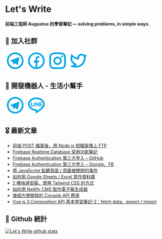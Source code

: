 # Let's Write
#### 前端工程師 Augustus 的學習筆記 — solving problems, in simple ways.

## 🎉 加入社群
[![Telegram](https://raw.githubusercontent.com/letswritetw/letswritetw/master/dist/img/telegram.svg)](https://t.me/letswritetw)
[![Facebook](https://raw.githubusercontent.com/letswritetw/letswritetw/master/dist/img/facebook.svg)](https://www.facebook.com/letswrite.tw/)
[![Instagram](https://raw.githubusercontent.com/letswritetw/letswritetw/master/dist/img/instagram.svg)](https://www.instagram.com/letswrite.tw/)
[![Twitter](https://raw.githubusercontent.com/letswritetw/letswritetw/master/dist/img/twitter.svg)](https://twitter.com/letswrite_tw)

## 👑 開發機器人 - 生活小幫手
[![Telegram](https://raw.githubusercontent.com/letswritetw/letswritetw/master/dist/img/telegram.svg)](https://t.me/lifetifulBot)
[![LINE](https://raw.githubusercontent.com/letswritetw/letswritetw/master/dist/img/line.svg)](https://lin.ee/pZC7GGs)

<!--
**letswritetw/letswritetw** is a ✨ _special_ ✨ repository because its `README.md` (this file) appears on your GitHub profile.

Here are some ideas to get you started:

- 🔭 I’m currently working on ...
- 🌱 I’m currently learning ...
- 👯 I’m looking to collaborate on ...
- 🤔 I’m looking for help with ...
- 💬 Ask me about ...
- 📫 How to reach me: ...
- 😄 Pronouns: ...
- ⚡ Fun fact: ...
-->
<!-- BLOG-POST-LIST:END -->

<!-- 訂閱 Let's Write RSS -->
<!-- 參考來源：
      https://www.youtube.com/watch?v=ECuqb5Tv9qI
      https://github.com/marketplace/actions/blog-post-workflow
-->
## 🎖 最新文章
<!-- BLOG-POST-LIST:START -->
- [前端 POST 檔案後，用 Node.js 把檔案傳上 FTP](https://www.letswrite.tw/nodejs-ftp-upload/)
- [Firebase Realtime Database 常用功能筆記](https://www.letswrite.tw/firebase-realtime/)
- [Firebase Authentication 第三方登入 – GitHub](https://www.letswrite.tw/firebase-auth-github/)
- [Firebase Authentication 第三方登入 – Google、FB](https://www.letswrite.tw/firebase-auth-google-fb/)
- [用 JavaScript 監聽頁面 / 頁籤被關閉的事件](https://www.letswrite.tw/beforeunload/)
- [如何用 Google Sheets / Excel 當作資料庫](https://www.letswrite.tw/google-excel-db/)
- [2 種快速安裝、使用 Tailwind CSS 的方式](https://www.letswrite.tw/tailwindcss-install/)
- [如何用 Netlify CMS 製作電子報生成器](https://www.letswrite.tw/netlify-cms-edm/)
- [幾個方便開發的 Console API 應用](https://www.letswrite.tw/console-api/)
- [Vue.js 3 Composition API 基本學習筆記-2：fetch data、export / import](https://www.letswrite.tw/vue3-composition-api-import/)
<!-- BLOG-POST-LIST:END -->


## 🥁 Github 統計
[![Let's Write github stats](https://github-readme-stats.vercel.app/api?username=letswritetw&show_icons=true&hide=contribs,prs&title_color=00BAFF&icon_color=008BBF)](https://github.com/letswritetw)